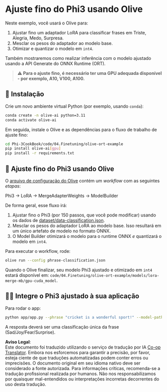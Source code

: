 <!--
CO_OP_TRANSLATOR_METADATA:
{
  "original_hash": "4164123a700fecd535d850f09506d72a",
  "translation_date": "2025-05-09T04:31:35+00:00",
  "source_file": "code/03.Finetuning/olive-ort-example/README.md",
  "language_code": "pt"
}
-->
# Ajuste fino do Phi3 usando Olive

Neste exemplo, você usará o Olive para:

1. Ajustar fino um adaptador LoRA para classificar frases em Triste, Alegria, Medo, Surpresa.  
1. Mesclar os pesos do adaptador ao modelo base.  
1. Otimizar e quantizar o modelo em `int4`.

Também mostraremos como realizar inferência com o modelo ajustado usando a API Generate do ONNX Runtime (ORT).

> **⚠️ Para o ajuste fino, é necessário ter uma GPU adequada disponível - por exemplo, A10, V100, A100.**

## 💾 Instalação

Crie um novo ambiente virtual Python (por exemplo, usando `conda`):

```bash
conda create -n olive-ai python=3.11
conda activate olive-ai
```

Em seguida, instale o Olive e as dependências para o fluxo de trabalho de ajuste fino:

```bash
cd Phi-3CookBook/code/04.Finetuning/olive-ort-example
pip install olive-ai[gpu]
pip install -r requirements.txt
```

## 🧪 Ajuste fino do Phi3 usando Olive  
O [arquivo de configuração do Olive](../../../../../code/03.Finetuning/olive-ort-example/phrase-classification.json) contém um *workflow* com as seguintes *etapas*:

Phi3 -> LoRA -> MergeAdapterWeights -> ModelBuilder

De forma geral, esse fluxo irá:

1. Ajustar fino o Phi3 (por 150 passos, que você pode modificar) usando os dados de [dataset/data-classification.json](../../../../../code/03.Finetuning/olive-ort-example/dataset/dataset-classification.json).  
1. Mesclar os pesos do adaptador LoRA ao modelo base. Isso resultará em um único artefato de modelo no formato ONNX.  
1. O Model Builder otimizará o modelo para o runtime ONNX *e* quantizará o modelo em `int4`.

Para executar o workflow, rode:

```bash
olive run --config phrase-classification.json
```

Quando o Olive finalizar, seu modelo Phi3 ajustado e otimizado em `int4` estará disponível em: `code/04.Finetuning/olive-ort-example/models/lora-merge-mb/gpu-cuda_model`.

## 🧑‍💻 Integre o Phi3 ajustado à sua aplicação

Para rodar o app:

```bash
python app/app.py --phrase "cricket is a wonderful sport!" --model-path models/lora-merge-mb/gpu-cuda_model
```

A resposta deverá ser uma classificação única da frase (Sad/Joy/Fear/Surprise).

**Aviso Legal**:  
Este documento foi traduzido utilizando o serviço de tradução por IA [Co-op Translator](https://github.com/Azure/co-op-translator). Embora nos esforcemos para garantir a precisão, por favor, esteja ciente de que traduções automatizadas podem conter erros ou imprecisões. O documento original em seu idioma nativo deve ser considerado a fonte autorizada. Para informações críticas, recomenda-se a tradução profissional realizada por humanos. Não nos responsabilizamos por quaisquer mal-entendidos ou interpretações incorretas decorrentes do uso desta tradução.